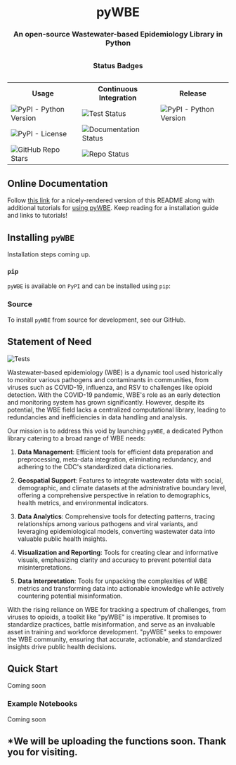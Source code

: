 <h1 align="center">pyWBE</h1> 

<h3 align="center">An open-source Wastewater-based Epidemiology Library in Python</h3>

<div align="center">
  <table>
    <caption><p style="font-weight:bold">Status Badges</p></caption>
    <tr>
      <th>Usage</th>
      <th>Continuous Integration</th>
      <th>Release</th>
    </tr>
    <tr>
      <td><img alt="PyPI - Python Version" src="https://img.shields.io/badge/python-3.9%20%7C%203.10%20%7C%203.11-blue"></td>
      <td><img alt="Test Status" src="https://github.com/illinoisdpi/pywbe/actions/workflows/tests.yml/badge.svg"></td>
      <td><img alt="PyPI - Python Version" src="https://img.shields.io/badge/pypi-v0.0.5-blue"></td>
    </tr>
    <tr>
      <td><img alt="PyPI - License" src="https://img.shields.io/badge/License-MIT-green"></td>
      <td><img alt="Documentation Status" src="https://img.shields.io/badge/Generate_Docs-passing-Green"></td>
    </tr>
    <tr>
      <td><img alt="GitHub Repo Stars" src="https://img.shields.io/github/stars/illinoisdpi/pywbe?style=social"></td>
      <td><img alt="Repo Status" src="https://img.shields.io/badge/Repo%20status-Active-Green"></td>
    </tr>
  </table>
</div>

## Online Documentation
Follow [this link](https://illinoisdpi.github.io/pywbe/) for a nicely-rendered version of this README along with additional tutorials for [using pyWBE](https://illinoisdpi.github.io/pywbe/). Keep reading for a installation guide and links to tutorials!

## Installing `pyWBE`

Installation steps coming up.

### `pip`
`pyWBE` is available on `PyPI` and can be installed using `pip`:

### Source
To install `pyWBE` from source for development, see our GitHub.

## Statement of Need

![Tests](https://github.com/illinoisdpi/pywbe/actions/workflows/tests.yml/badge.svg)

Wastewater-based epidemiology (WBE) is a dynamic tool used historically to monitor various pathogens and contaminants in communities, from viruses such as COVID-19, influenza, and RSV to challenges like opioid detection. With the COVID-19 pandemic, WBE's role as an early detection and monitoring system has grown significantly. However, despite its potential, the WBE field lacks a centralized computational library, leading to redundancies and inefficiencies in data handling and analysis.

Our mission is to address this void by launching `pyWBE`, a dedicated Python library catering to a broad range of WBE needs:

1. **Data Management**: Efficient tools for efficient data preparation and preprocessing, meta-data integration, eliminating redundancy, and adhering to the CDC's standardized data dictionaries.

2. **Geospatial Support**: Features to integrate wastewater data with social, demographic, and climate datasets at the administrative boundary level, offering a comprehensive perspective in relation to demographics, health metrics, and environmental indicators.

3. **Data Analytics**: Comprehensive tools for detecting patterns, tracing relationships among various pathogens and viral variants, and leveraging epidemiological models, converting wastewater data into valuable public health insights.

4. **Visualization and Reporting**: Tools for creating clear and informative visuals, emphasizing clarity and accuracy to prevent potential data misinterpretations.

5. **Data Interpretation**: Tools for unpacking the complexities of WBE metrics and transforming data into actionable knowledge while actively countering potential misinformation.

With the rising reliance on WBE for tracking a spectrum of challenges, from viruses to opioids, a toolkit like "pyWBE" is imperative. It promises to standardize practices, battle misinformation, and serve as an invaluable asset in training and workforce development. "pyWBE" seeks to empower the WBE community, ensuring that accurate, actionable, and standardized insights drive public health decisions.

## Quick Start
Coming soon

### Example Notebooks
Coming soon 

## *We will be uploading the functions soon. Thank you for visiting.
